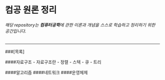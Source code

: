 # 컴공 원론 정리
###### 해당 repository는 **컴퓨터공학**에 관한 이론과 개념을 스스로 학습하고 정리하기 위한 공간입니다. 
 -------
 
###[목록]

####자료구조
      - 자료구조란
      - 정렬
      - 스텍
      - 큐
      - 트리
      
####알고리즘
####네트워크
####운영체제
 



